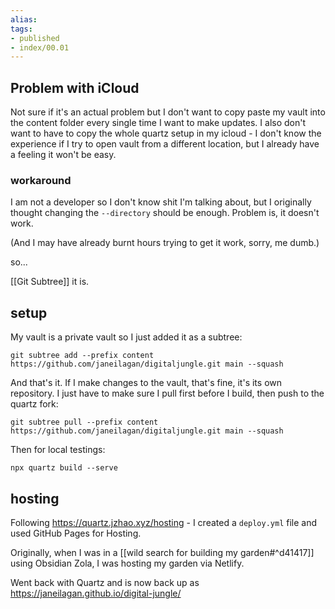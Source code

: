 ```yaml
---
alias:
tags:
- published
- index/00.01
---
```

## Problem with iCloud

Not sure if it's an actual problem but I don't want to copy paste my vault into the content folder every single time I want to make updates. 
I also don't want to have to copy the whole quartz setup in my icloud - I don't know the experience if I try to open vault from a different location, but I already have a feeling it won't be easy.

### workaround

I am not a developer so I don't know shit I'm talking about, but I originally thought changing the `--directory` should be enough. Problem is, it doesn't work. 

(And I may have already burnt hours trying to get it work, sorry, me dumb.)

so... 

[[Git Subtree]] it is.

## setup

My vault is a private vault so I just added it as a subtree:

```git
git subtree add --prefix content https://github.com/janeilagan/digitaljungle.git main --squash
```


And that's it. If I make changes to the vault, that's fine, it's its own repository. I just have to make sure I pull first before I build, then push to the quartz fork:

```git
git subtree pull --prefix content https://github.com/janeilagan/digitaljungle.git main --squash
```
Then for local testings:

```nodejs
npx quartz build --serve
```

## hosting

Following https://quartz.jzhao.xyz/hosting - I created a `deploy.yml` file and used GitHub Pages for Hosting. 

Originally, when I was in a [[wild search for building my garden#^d41417]] using Obsidian Zola, I was hosting my garden via Netlify.

Went back with Quartz and is now back up as https://janeilagan.github.io/digital-jungle/